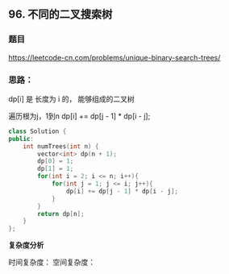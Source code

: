 ## 96. 不同的二叉搜索树

### 题目

https://leetcode-cn.com/problems/unique-binary-search-trees/

### 思路： 

dp[i] 是 长度为 i 的， 能够组成的二叉树

遍历根为j，1到n
dp[i] += dp[j - 1] * dp[i - j];

```C++
class Solution {
public:
    int numTrees(int n) {
        vector<int> dp(n + 1);
        dp[0] = 1;
        dp[1] = 1;
        for(int i = 2; i <= n; i++){
            for(int j = 1; j <= i; j++){
                dp[i] += dp[j - 1] * dp[i - j];
            }
        }
        return dp[n];
    }
};
```

**复杂度分析**

时间复杂度：
空间复杂度：